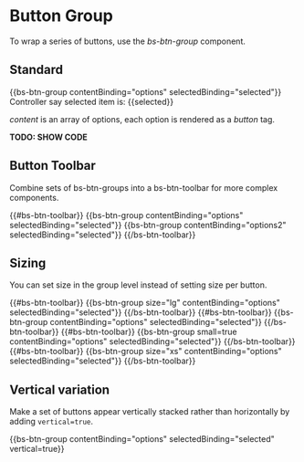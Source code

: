 # Button Group

To wrap a series of buttons, use the _bs-btn-group_ component.

## Standard

<div class="bs-example">
    {{bs-btn-group contentBinding="options" selectedBinding="selected"}}
    <br/>
    Controller say selected item is: {{selected}}
</div>

_content_ is an array of options, each option is rendered as a _button_ tag.

**TODO: SHOW CODE**

## Button Toolbar

Combine sets of bs-btn-groups into a bs-btn-toolbar for more complex components.

<div class="bs-example">
    {{#bs-btn-toolbar}}
        {{bs-btn-group contentBinding="options" selectedBinding="selected"}}
        {{bs-btn-group contentBinding="options2" selectedBinding="selected"}}
    {{/bs-btn-toolbar}}
</div>

## Sizing

You can set size in the group level instead of setting size per button.

<div class="bs-example">
    {{#bs-btn-toolbar}}
        {{bs-btn-group size="lg" contentBinding="options" selectedBinding="selected"}}
    {{/bs-btn-toolbar}}
    {{#bs-btn-toolbar}}
        {{bs-btn-group contentBinding="options" selectedBinding="selected"}}
    {{/bs-btn-toolbar}}
    {{#bs-btn-toolbar}}
        {{bs-btn-group small=true contentBinding="options" selectedBinding="selected"}}
    {{/bs-btn-toolbar}}
    {{#bs-btn-toolbar}}
        {{bs-btn-group size="xs" contentBinding="options" selectedBinding="selected"}}
    {{/bs-btn-toolbar}}
</div>


## Vertical variation

Make a set of buttons appear vertically stacked rather than horizontally by adding `vertical=true`.

<div class="bs-example">
    {{bs-btn-group contentBinding="options" selectedBinding="selected" vertical=true}}
</div>


